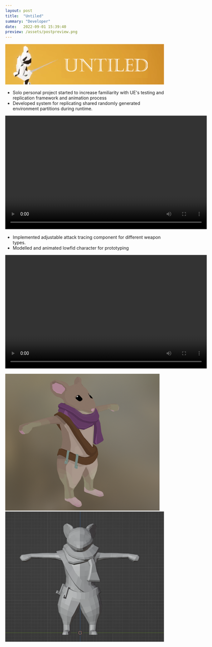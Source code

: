 ```yaml
---
layout: post
title:  "Untiled"
summary: "Developer"
date:   2022-09-01 15:39:40
preview: /assets/postpreview.png
---
```


![Picture 1](/assets/Untiled_TitleImage.png)

* Solo personal project started to increase familiarity with UE's testing and replication framework and animation process
* Developed system for replicating shared randomly generated environment partitions during runtime. 

<video width="640" height="360" controls>
  <source src="/assets/Untiled_ReplicationTest.mp4" type="video/mp4">
  Your browser does not support the video tag.
</video>

* Implemented adjustable attack tracing component for different weapon types. 
* Modelled and animated lowfid character for prototyping

<video width="640" height="360" controls>
  <source src="/assets/Untiled_AnimTest.mp4" type="video/mp4">
  Your browser does not support the video tag.
</video>

![Picture 2](/assets/mouse.png)
![Picture 3](/assets/mouse3.png)